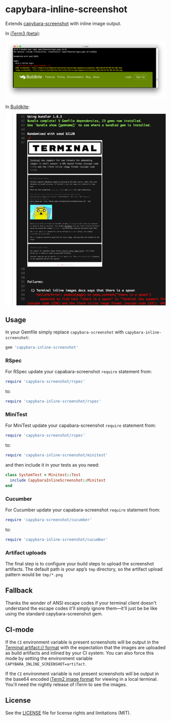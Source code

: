 # capybara-inline-screenshot

Extends [capybara-screenshot](https://github.com/mattheworiordan/capybara-screenshot) with inline image output.

In [iTerm3 (beta)](https://www.iterm2.com/version3.html):

![Screenshot of iTerm2](screenshots/iterm.png)

In [Buildkite](https://buildkite.com/):

![Screenshot of Buildkite](screenshots/buildkite.png)

## Usage

In your Gemfile simply replace `capybara-screenshot` with `capybara-inline-screenshot`:

```ruby
gem 'capybara-inline-screenshot'
```

### RSpec

For RSpec update your capabara-screenshot `require` statement from:

```ruby
require 'capybara-screenshot/rspec'
```

to:

```ruby
require 'capybara-inline-screenshot/rspec'
```

### MiniTest

For MiniTest update your capabara-screenshot `require` statement from:

```ruby
require 'capybara-screenshot/rspec'
```

to:

```ruby
require 'capybara-inline-screenshot/minitest'
```

and then include it in your tests as you need:

```ruby
class SystemTest < Minitest::Test
  include CapybaraInlineScreenshot::Minitest
end
```

### Cucumber

For Cucumber update your capabara-screenshot `require` statement from:

```ruby
require 'capybara-screenshot/cucumber'
```

to:

```ruby
require 'capybara-inline-screenshot/cucumber'
```

### Artifact uploads

The final step is to configure your build steps to upload the screenshot artifacts. The default path is your app’s `tmp` directory, so the artifact upload pattern would be `tmp/*.png`

## Fallback

Thanks the wonder of ANSI escape codes if your terminal client doesn't understand the escape codes it'll simply ignore them—it'll just be be like using the standard capybara-screenshot gem.

## CI-mode

If the `CI` environment variable is present screenshots will be output in the [Terminal artifact:// format](http://buildkite.github.io/terminal/inline-images/) with the expectation that the images are uploaded as build artifacts and inlined by your CI system. You can also force this mode by setting the environment variable `CAPYBARA_INLINE_SCREENSHOT=artifact`.

If the `CI` environment variable is not present screenshots will be output in the base64 encoded [iTerm2 image format](http://iterm2.com/images.html) for viewing in a local terminal. You'll need the nightly release of iTerm to see the images.

## License

See the [LICENSE](LICENSE.md) file for license rights and limitations (MIT).
